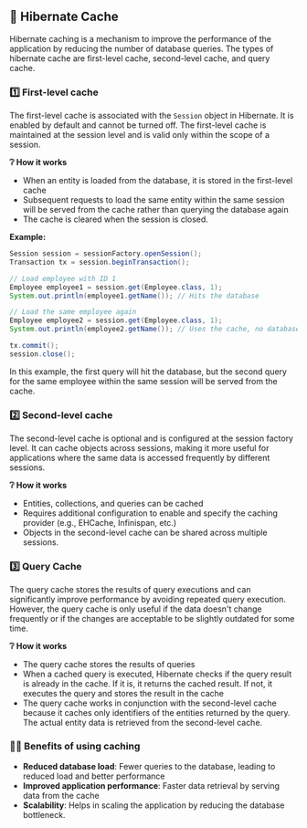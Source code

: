 ## 💾 Hibernate Cache

Hibernate caching is a mechanism to improve the performance of the application by reducing the number of database queries. The types of hibernate cache are first-level cache, second-level cache, and query cache.

### 1️⃣ First-level cache

The first-level cache is associated with the `Session` object in Hibernate. It is enabled by default and cannot be turned off. The first-level cache is maintained at the session level and is valid only within the scope of a session.

**❔ How it works**

- When an entity is loaded from the database, it is stored in the first-level cache
- Subsequent requests to load the same entity within the same session will be served from the cache rather than querying the database again
- The cache is cleared when the session is closed.

**Example:**

```java
Session session = sessionFactory.openSession();
Transaction tx = session.beginTransaction();

// Load employee with ID 1
Employee employee1 = session.get(Employee.class, 1);
System.out.println(employee1.getName()); // Hits the database

// Load the same employee again
Employee employee2 = session.get(Employee.class, 1);
System.out.println(employee2.getName()); // Uses the cache, no database hit

tx.commit();
session.close();
```

In this example, the first query will hit the database, but the second query for the same employee within the same session will be served from the cache.

### 2️⃣ Second-level cache

The second-level cache is optional and is configured at the session factory level. It can cache objects across sessions, making it more useful for applications where the same data is accessed frequently by different sessions.

**❔ How it works**

- Entities, collections, and queries can be cached
- Requires additional configuration to enable and specify the caching provider (e.g., EHCache, Infinispan, etc.)
- Objects in the second-level cache can be shared across multiple sessions.

### 3️⃣ Query Cache

The query cache stores the results of query executions and can significantly improve performance by avoiding repeated query execution. However, the query cache is only useful if the data doesn't change frequently or if the changes are acceptable to be slightly outdated for some time.

**❔ How it works**

- The query cache stores the results of queries
- When a cached query is executed, Hibernate checks if the query result is already in the cache. If it is, it returns the cached result. If not, it executes the query and stores the result in the cache
- The query cache works in conjunction with the second-level cache because it caches only identifiers of the entities returned by the query. The actual entity data is retrieved from the second-level cache.

### 👩‍🏫 Benefits of using caching

- **Reduced database load**: Fewer queries to the database, leading to reduced load and better performance
- **Improved application performance**: Faster data retrieval by serving data from the cache
- **Scalability**: Helps in scaling the application by reducing the database bottleneck.